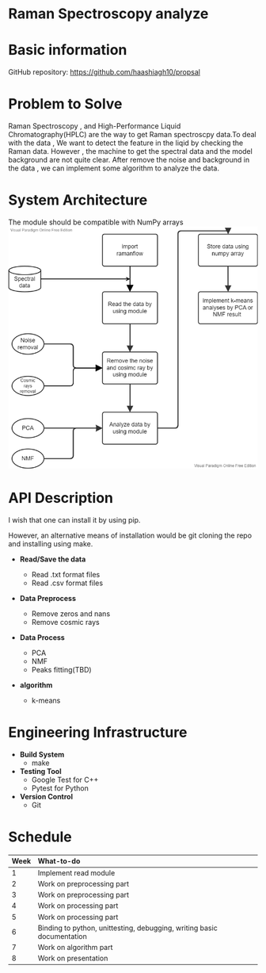 # Raman Spectroscopy analyze

# Basic information
GitHub repository: https://github.com/haashiagh10/propsal

# Problem to Solve
Raman Spectroscopy , and High-Performance Liquid Chromatography(HPLC) are the way to get Raman spectroscpy data.To deal with the data , We want to detect the feature in the liqid by checking the Raman data.
However , the machine to get the spectral data and the model background are not quite clear.
After remove the noise and background in the data , we can implement some algorithm to analyze the data.

# System Architecture
The module should be compatible with NumPy arrays
![image](https://github.com/haashiagh10/propsal/blob/main/flowchart.png)

# API Description
I wish that one can install it by using pip.

However, an alternative means of installation would be git cloning the repo and installing using make.
- **Read/Save the data**
  - Read .txt format files
  - Read .csv format files
 
- **Data Preprocess**
  - Remove zeros and nans
  - Remove cosmic rays 
 
- **Data Process**
  - PCA
  - NMF
  - Peaks fitting(TBD)

- **algorithm**
  - k-means
  
# Engineering Infrastructure
- **Build System**
  - make
- **Testing Tool**
  - Google Test for C++
  - Pytest for Python
- **Version Control**
  - Git

# Schedule

| Week  | What-to-do |
| :---- |:---------- |
| 1  | Implement read module|
| 2  | Work on preprocessing part|
| 3  | Work on preprocessing part|
| 4  | Work on processing part|
| 5  | Work on processing part|
| 6  | Binding to python, unittesting, debugging, writing basic documentation|
| 7  | Work on algorithm part|
| 8  | Work on presentation|
